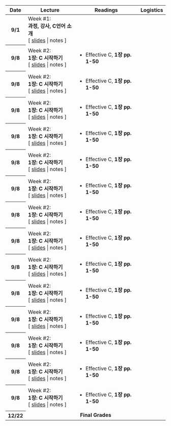 ﻿<table class="table table-hover">
  <colgroup>
    <col style="width:5%">
    <col style="width:35%">
    <col style="width:45%">
    <col style="width:15%">
  </colgroup>
  <thead class="thead-light">
    <tr>
      <th scope="col">Date</th>
      <th scope="col">Lecture</th>
      <th scope="col">Readings</th>
      <th scope="col">Logistics</th>
    </tr>
  </thead>
  <tbody>
    <tr class="warning">
      <th scope="row">9/1</th>
      <td>Week #1:<br>
        <strong>과정, 강사, C언어 소개</strong><br>
        [ <a href="https://docs.google.com/presentation/d/1dl-HQBFEyVpSP5sk6yeoDewqe0b83UtfuSLonOOhcfI/edit?usp=sharing" target="_blank">slides</a> | notes ]
      </td>
      <td>
      </td>
      <td>
      </td>
    </tr>
    <tr class="upcoming">
      <th scope="row">9/8</th>
      <td>Week #2:<br>
        <strong>1장: C 시작하기</strong><br>
        [ <a href="https://docs.google.com/presentation/d/1QJSRsi_EfGGg5VXD3RJNvrNu-PPicD0FI_Hso7LUTZw/edit?usp=sharing" target="_blank">slides</a> | notes ]
      </td>
      <td>
        <ul>
          <li>Effective C, <strong>1장 pp. 1-50</strong></li>
        </ul>
      </td>
      <td>
      </td>
    </tr>
    <tr class="upcoming">
      <th scope="row">9/8</th>
      <td>Week #2:<br>
        <strong>1장: C 시작하기</strong><br>
        [ <a href="https://docs.google.com/presentation/d/1QJSRsi_EfGGg5VXD3RJNvrNu-PPicD0FI_Hso7LUTZw/edit?usp=sharing" target="_blank">slides</a> | notes ]
      </td>
      <td>
        <ul>
          <li>Effective C, <strong>1장 pp. 1-50</strong></li>
        </ul>
      </td>
      <td>
      </td>
    </tr>
    <tr class="upcoming">
      <th scope="row">9/8</th>
      <td>Week #2:<br>
        <strong>1장: C 시작하기</strong><br>
        [ <a href="https://docs.google.com/presentation/d/1QJSRsi_EfGGg5VXD3RJNvrNu-PPicD0FI_Hso7LUTZw/edit?usp=sharing" target="_blank">slides</a> | notes ]
      </td>
      <td>
        <ul>
          <li>Effective C, <strong>1장 pp. 1-50</strong></li>
        </ul>
      </td>
      <td>
      </td>
    </tr>
    <tr class="upcoming">
      <th scope="row">9/8</th>
      <td>Week #2:<br>
        <strong>1장: C 시작하기</strong><br>
        [ <a href="https://docs.google.com/presentation/d/1QJSRsi_EfGGg5VXD3RJNvrNu-PPicD0FI_Hso7LUTZw/edit?usp=sharing" target="_blank">slides</a> | notes ]
      </td>
      <td>
        <ul>
          <li>Effective C, <strong>1장 pp. 1-50</strong></li>
        </ul>
      </td>
      <td>
      </td>
    </tr>
    <tr class="upcoming">
      <th scope="row">9/8</th>
      <td>Week #2:<br>
        <strong>1장: C 시작하기</strong><br>
        [ <a href="https://docs.google.com/presentation/d/1QJSRsi_EfGGg5VXD3RJNvrNu-PPicD0FI_Hso7LUTZw/edit?usp=sharing" target="_blank">slides</a> | notes ]
      </td>
      <td>
        <ul>
          <li>Effective C, <strong>1장 pp. 1-50</strong></li>
        </ul>
      </td>
      <td>
      </td>
    </tr>
    <tr class="upcoming">
      <th scope="row">9/8</th>
      <td>Week #2:<br>
        <strong>1장: C 시작하기</strong><br>
        [ <a href="https://docs.google.com/presentation/d/1QJSRsi_EfGGg5VXD3RJNvrNu-PPicD0FI_Hso7LUTZw/edit?usp=sharing" target="_blank">slides</a> | notes ]
      </td>
      <td>
        <ul>
          <li>Effective C, <strong>1장 pp. 1-50</strong></li>
        </ul>
      </td>
      <td>
      </td>
    </tr>
    <tr class="upcoming">
      <th scope="row">9/8</th>
      <td>Week #2:<br>
        <strong>1장: C 시작하기</strong><br>
        [ <a href="https://docs.google.com/presentation/d/1QJSRsi_EfGGg5VXD3RJNvrNu-PPicD0FI_Hso7LUTZw/edit?usp=sharing" target="_blank">slides</a> | notes ]
      </td>
      <td>
        <ul>
          <li>Effective C, <strong>1장 pp. 1-50</strong></li>
        </ul>
      </td>
      <td>
      </td>
    </tr>
    <tr class="upcoming">
      <th scope="row">9/8</th>
      <td>Week #2:<br>
        <strong>1장: C 시작하기</strong><br>
        [ <a href="https://docs.google.com/presentation/d/1QJSRsi_EfGGg5VXD3RJNvrNu-PPicD0FI_Hso7LUTZw/edit?usp=sharing" target="_blank">slides</a> | notes ]
      </td>
      <td>
        <ul>
          <li>Effective C, <strong>1장 pp. 1-50</strong></li>
        </ul>
      </td>
      <td>
      </td>
    </tr>
    <tr class="upcoming">
      <th scope="row">9/8</th>
      <td>Week #2:<br>
        <strong>1장: C 시작하기</strong><br>
        [ <a href="https://docs.google.com/presentation/d/1QJSRsi_EfGGg5VXD3RJNvrNu-PPicD0FI_Hso7LUTZw/edit?usp=sharing" target="_blank">slides</a> | notes ]
      </td>
      <td>
        <ul>
          <li>Effective C, <strong>1장 pp. 1-50</strong></li>
        </ul>
      </td>
      <td>
      </td>
    </tr>
    <tr class="upcoming">
      <th scope="row">9/8</th>
      <td>Week #2:<br>
        <strong>1장: C 시작하기</strong><br>
        [ <a href="https://docs.google.com/presentation/d/1QJSRsi_EfGGg5VXD3RJNvrNu-PPicD0FI_Hso7LUTZw/edit?usp=sharing" target="_blank">slides</a> | notes ]
      </td>
      <td>
        <ul>
          <li>Effective C, <strong>1장 pp. 1-50</strong></li>
        </ul>
      </td>
      <td>
      </td>
    </tr>
    <tr class="upcoming">
      <th scope="row">9/8</th>
      <td>Week #2:<br>
        <strong>1장: C 시작하기</strong><br>
        [ <a href="https://docs.google.com/presentation/d/1QJSRsi_EfGGg5VXD3RJNvrNu-PPicD0FI_Hso7LUTZw/edit?usp=sharing" target="_blank">slides</a> | notes ]
      </td>
      <td>
        <ul>
          <li>Effective C, <strong>1장 pp. 1-50</strong></li>
        </ul>
      </td>
      <td>
      </td>
    </tr>
    <tr class="upcoming">
      <th scope="row">9/8</th>
      <td>Week #2:<br>
        <strong>1장: C 시작하기</strong><br>
        [ <a href="https://docs.google.com/presentation/d/1QJSRsi_EfGGg5VXD3RJNvrNu-PPicD0FI_Hso7LUTZw/edit?usp=sharing" target="_blank">slides</a> | notes ]
      </td>
      <td>
        <ul>
          <li>Effective C, <strong>1장 pp. 1-50</strong></li>
        </ul>
      </td>
      <td>
      </td>
    </tr>
    <tr class="upcoming">
      <th scope="row">9/8</th>
      <td>Week #2:<br>
        <strong>1장: C 시작하기</strong><br>
        [ <a href="https://docs.google.com/presentation/d/1QJSRsi_EfGGg5VXD3RJNvrNu-PPicD0FI_Hso7LUTZw/edit?usp=sharing" target="_blank">slides</a> | notes ]
      </td>
      <td>
        <ul>
          <li>Effective C, <strong>1장 pp. 1-50</strong></li>
        </ul>
      </td>
      <td>
      </td>
    </tr>
    <tr class="upcoming">
      <th scope="row">9/8</th>
      <td>Week #2:<br>
        <strong>1장: C 시작하기</strong><br>
        [ <a href="https://docs.google.com/presentation/d/1QJSRsi_EfGGg5VXD3RJNvrNu-PPicD0FI_Hso7LUTZw/edit?usp=sharing" target="_blank">slides</a> | notes ]
      </td>
      <td>
        <ul>
          <li>Effective C, <strong>1장 pp. 1-50</strong></li>
        </ul>
      </td>
      <td>
      </td>
    </tr>
    <tr class="upcoming">
      <th scope="row">12/22</th>
      <td colspan="4" align="center"><strong>Final Grades</strong>  </td>
    </tr>
  </tbody>
</table>
